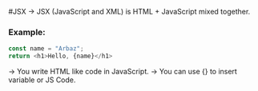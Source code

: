 #JSX
-> JSX (JavaScript and XML) is HTML + JavaScript mixed together.

### Example:
```js
const name = "Arbaz";
return <h1>Hello, {name}</h1>
```

-> You write HTML like code in JavaScript.
-> You can use {} to insert variable or JS Code.
